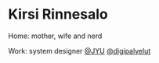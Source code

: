 # Kirsi Rinnesalo

Home: mother, wife and nerd

Work: system designer [@JYU](https://www.jyu.fi/) [@digipalvelut](https://jyu.fi/dip)
